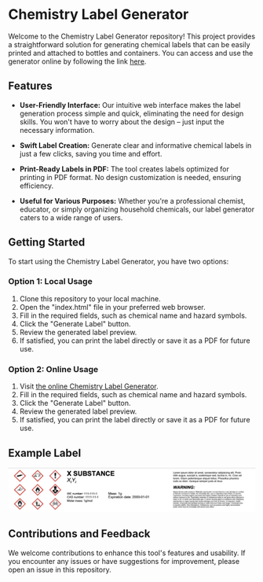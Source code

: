 # Chemistry Label Generator

Welcome to the Chemistry Label Generator repository! This project provides a straightforward solution for generating chemical labels that can be easily printed and attached to bottles and containers. You can access and use the generator online by following the link [here](http://kokosnotfound.me/Chemistry-Label-Generator/).

## Features

- **User-Friendly Interface:** Our intuitive web interface makes the label generation process simple and quick, eliminating the need for design skills. You won't have to worry about the design – just input the necessary information.

- **Swift Label Creation:** Generate clear and informative chemical labels in just a few clicks, saving you time and effort.

- **Print-Ready Labels in PDF:** The tool creates labels optimized for printing in PDF format. No design customization is needed, ensuring efficiency.

- **Useful for Various Purposes:** Whether you're a professional chemist, educator, or simply organizing household chemicals, our label generator caters to a wide range of users.

## Getting Started

To start using the Chemistry Label Generator, you have two options:

### Option 1: Local Usage
1. Clone this repository to your local machine.
2. Open the "index.html" file in your preferred web browser.
3. Fill in the required fields, such as chemical name and hazard symbols.
4. Click the "Generate Label" button.
5. Review the generated label preview.
6. If satisfied, you can print the label directly or save it as a PDF for future use.

### Option 2: Online Usage
1. Visit [the online Chemistry Label Generator](https://.com).
2. Fill in the required fields, such as chemical name and hazard symbols.
3. Click the "Generate Label" button.
4. Review the generated label preview.
5. If satisfied, you can print the label directly or save it as a PDF for future use.

## Example Label

![Example Chemical Label](./img/readme/photo1.jpeg)

## Contributions and Feedback

We welcome contributions to enhance this tool's features and usability. If you encounter any issues or have suggestions for improvement, please open an issue in this repository.
